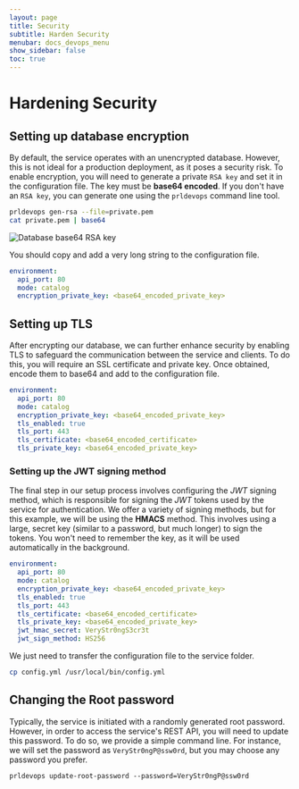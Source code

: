 ```yaml
---
layout: page
title: Security
subtitle: Harden Security
menubar: docs_devops_menu
show_sidebar: false
toc: true
---
```


# Hardening Security

## Setting up database encryption

By default, the service operates with an unencrypted database. However, this is not ideal for a production deployment, as it poses a security risk. To enable encryption, you will need to generate a private `RSA key` and set it in the configuration file.
The key must be **base64 encoded**. If you don't have an `RSA key`, you can generate one using the `prldevops` command line tool.

```sh
prldevops gen-rsa --file=private.pem
cat private.pem | base64
```

<div class="flex flex-center">
  <img src="{{ site.url }}{{ site.baseurl }}/img/examples/base64_db_key.png" alt="Database base64 RSA key"/>
</div>

You should copy and add a very long string to the configuration file.

```yaml
environment:
  api_port: 80
  mode: catalog
  encryption_private_key: <base64_encoded_private_key>
```

## Setting up TLS

After encrypting our database, we can further enhance security by enabling TLS to safeguard the communication between the service and clients. To do this, you will require an SSL certificate and private key. Once obtained, encode them to base64 and add to the configuration file.

```yaml
environment:
  api_port: 80
  mode: catalog
  encryption_private_key: <base64_encoded_private_key>
  tls_enabled: true
  tls_port: 443
  tls_certificate: <base64_encoded_certificate>
  tls_private_key: <base64_encoded_private_key>
```

### Setting up the JWT signing method

The final step in our setup process involves configuring the *JWT* signing method, which is responsible for signing the *JWT* tokens used by the service for authentication. We offer a variety of signing methods, but for this example, we will be using the **HMACS** method. This involves using a large, secret key (similar to a password, but much longer) to sign the tokens. You won't need to remember the key, as it will be used automatically in the background.

```yaml
environment:
  api_port: 80
  mode: catalog
  encryption_private_key: <base64_encoded_private_key>
  tls_enabled: true
  tls_port: 443
  tls_certificate: <base64_encoded_certificate>
  tls_private_key: <base64_encoded_private_key>
  jwt_hmac_secret: VeryStr0ngS3cr3t
  jwt_sign_method: HS256
```

We just need to transfer the configuration file to the service folder.

```sh
cp config.yml /usr/local/bin/config.yml
```

## Changing the Root password

Typically, the service is initiated with a randomly generated root password. However, in order to access the service's REST API, you will need to update this password. To do so, we provide a simple command line. For instance, we will set the password as `VeryStr0ngP@ssw0rd`, but you may choose any password you prefer.

```prldevops
prldevops update-root-password --password=VeryStr0ngP@ssw0rd
```

